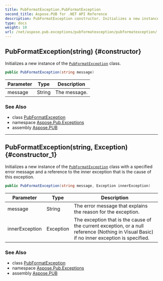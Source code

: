 ```yaml
---
title: PubFormatException.PubFormatException
second_title: Aspose.PUB for .NET API Reference
description: PubFormatException constructor. Initializes a new instance of the PubFormatException class
type: docs
weight: 10
url: /net/aspose.pub.exceptions/pubformatexception/pubformatexception/
---
```

## PubFormatException(string) {#constructor}

Initializes a new instance of the [`PubFormatException`](../) class.

```csharp
public PubFormatException(string message)
```

| Parameter | Type | Description |
| --- | --- | --- |
| message | String | The message. |

### See Also

* class [PubFormatException](../)
* namespace [Aspose.Pub.Exceptions](../../pubformatexception/)
* assembly [Aspose.PUB](../../../)

---

## PubFormatException(string, Exception) {#constructor_1}

Initializes a new instance of the [`PubFormatException`](../) class with a specified error message and a reference to the inner exception that is the cause of this exception.

```csharp
public PubFormatException(string message, Exception innerException)
```

| Parameter | Type | Description |
| --- | --- | --- |
| message | String | The error message that explains the reason for the exception. |
| innerException | Exception | The exception that is the cause of the current exception, or a null reference (Nothing in Visual Basic) if no inner exception is specified. |

### See Also

* class [PubFormatException](../)
* namespace [Aspose.Pub.Exceptions](../../pubformatexception/)
* assembly [Aspose.PUB](../../../)


